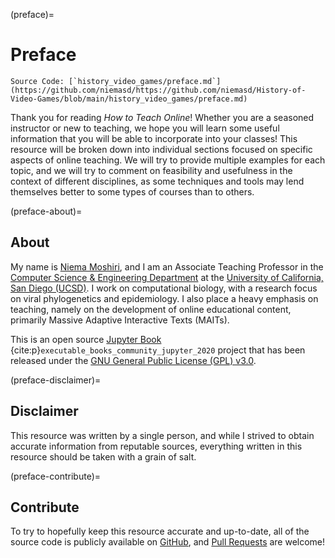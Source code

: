 (preface)=
# Preface

```{note}
Source Code: [`history_video_games/preface.md`](https://github.com/niemasd/https://github.com/niemasd/History-of-Video-Games/blob/main/history_video_games/preface.md)
```

Thank you for reading *How to Teach Online*!
Whether you are a seasoned instructor or new to teaching,
we hope you will learn some useful information that you will be able to incorporate into your classes!
This resource will be broken down into individual sections focused on specific aspects of online teaching.
We will try to provide multiple examples for each topic,
and we will try to comment on feasibility and usefulness in the context of different disciplines,
as some techniques and tools may lend themselves better to some types of courses than to others.

(preface-about)=
## About
My name is [Niema Moshiri](https://niema.net),
and I am an Associate Teaching Professor in the [Computer Science & Engineering Department](https://cse.ucsd.edu)
at the [University of California, San Diego (UCSD)](https://ucsd.edu).
I work on computational biology,
with a research focus on viral phylogenetics and epidemiology.
I also place a heavy emphasis on teaching,
namely on the development of online educational content,
primarily Massive Adaptive Interactive Texts (MAITs).

This is an open source [Jupyter Book](https://jupyterbook.org/) {cite:p}`executable_books_community_jupyter_2020` project
that has been released under the [GNU General Public License (GPL) v3.0](https://www.gnu.org/licenses/gpl-3.0.en.html).

(preface-disclaimer)=
## Disclaimer

This resource was written by a single person,
and while I strived to obtain accurate information from reputable sources,
everything written in this resource should be taken with a grain of salt.

(preface-contribute)=
## Contribute
To try to hopefully keep this resource accurate and up-to-date,
all of the source code is publicly available on [GitHub](https://github.com/niemasd/History-of-Video-Games),
and [Pull Requests](https://github.com/niemasd/History-of-Video-Games/pulls) are welcome!
